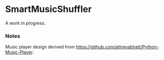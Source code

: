 # SmartMusicShuffler

A work in progress.

### Notes

Music player design derived from https://github.com/attreyabhatt/Python-Music-Player.


